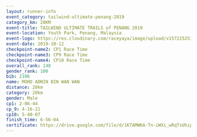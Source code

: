```yaml
---
layout: runner-info 
event_category: tailwind-ultimate-penang-2019 
category_km: 20KM 
event-title: TAILWIND ULTIMATE TRAILS of PENANG 2019 
event-location: Youth Park, Penang, Malaysia 
event-logo: https://res.cloudinary.com/raceyaya/image/upload/v1572252513/logo/utop-2019_h9tzys.jpg 
event-date: 2019-10-12 
checkpoint-name2: CP1 Race Time 
checkpoint-name3: CP9 Race Time 
checkpoint-name4: CP10 Race Time 
overall_rank: 148
gender_rank: 100
bib: 2106
name: MOHD ADNIN BIN WAN WAN
distance: 20km
category: 20km
gender: Male
cp1: 2-06-44
cp_9: 4-16-21
cp10: 5-40-07
finish_time: 6-56-04
certificate: https://drive.google.com/file/d/1KTAMWKA-Tn-iWXi_wRqTsUhipSAmvbYE/view?usp=sharing
---
```

